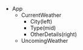 - App
  - CurrentWeather
    - City(left)
    - Type(mid)
    - OtherDetails(right)
  - UncomingWeather
